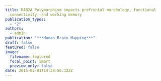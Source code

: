 ```yaml
---
title: RAB2A Polymorphism impacts prefrontal morphology, functional
  connectivity, and working memory
publication_types:
  - "2"
authors:
  - admin
publication: "***Human Brain Mapping***"
draft: false
featured: false
image:
  filename: featured
  focal_point: Smart
  preview_only: false
date: 2015-02-01T14:28:56.122Z
---
```

